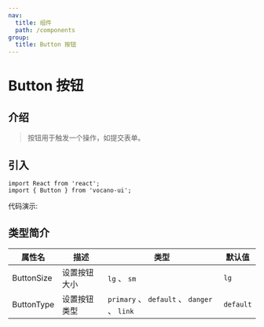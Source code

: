 ```yaml
---
nav:
  title: 组件
  path: /components
group:
  title: Button 按钮
---
```


# Button 按钮
## 介绍

> 按钮用于触发一个操作，如提交表单。

## 引入

```tsx | pure
import React from 'react';
import { Button } from 'vocano-ui';
```

代码演示:

<code src="../../../example/Button/index.tsx" hideActions='["CSB"]'></code>

<API src="./index.tsx" exports='["default"]'></API>

## 类型简介

| 属性名     | 描述         | 类型                                         | 默认值    |
| ---------- | ------------ | -------------------------------------------- | --------- |
| ButtonSize | 设置按钮大小 | `lg` 、 `sm`                                 | `lg`      |
| ButtonType | 设置按钮类型 | `primary` 、 `default` 、 `danger` 、 `link` | `default` |
